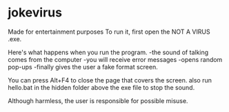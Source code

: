 # jokevirus
Made for entertainment purposes 
To run it, first open the NOT A VIRUS .exe. 

Here's what happens when you run the program.
-the sound of talking comes from the computer
-you will receive error messages
-opens random pop-ups
-finally gives the user a fake format screen.

You can press Alt+F4 to close the page that covers the screen. also run hello.bat in the hidden folder above the exe file to stop the sound.

Although harmless, the user is responsible for possible misuse.
